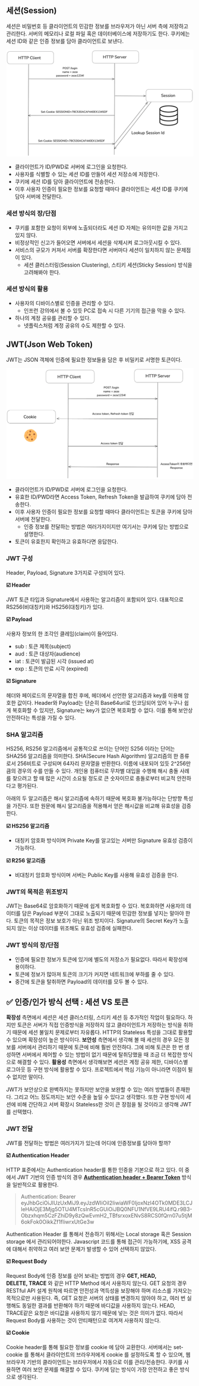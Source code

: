 ## 세션(Session)

세션은 비밀번호 등 클라이언트의 민감한 정보를 브라우저가 아닌 서버 측에 저장하고 관리한다. 서버의 메모리나 로컬 파일 혹은 데이터베이스에 저장하기도 한다. 쿠키에는 세션 ID와 같은 인증 정보를 담아 클라이언트로 보낸다.

![alt text](image.png)

- 클라이언트가 ID/PWD로 서버에 로그인을 요청한다.
- 사용자를 식별할 수 있는 세션 ID를 만들어 세션 저장소에 저장한다.
- 쿠키에 세션 ID를 담아 클라이언트에 전송한다.
- 이후 사용자 인증이 필요한 정보를 요청할 때마다 클라이언트는 세션 ID를 쿠키에 담아 서버에 전달한다.

### 세션 방식의 장/단점

- 쿠키를 포함한 요청이 외부에 노출되더라도 세션 ID 자체는 유의미한 값을 가지고 있지 않다.
- 비정상적인 신고가 들어오면 서버에서 세션을 삭제시켜 로그아웃시킬 수 있다.
- 서비스의 규모가 커져서 서버를 확장한다면 서버마다 세션이 일치하지 않는 문제점이 있다.
    - 세션 클러스터링(Session Clustering), 스티키 세션(Sticky Session) 방식을 고려해봐야 한다.

### 세션 방식의 활용

- 사용자의 디바이스별로 인증을 관리할 수 있다.
    - 인프런 강의에서 볼 수 있듯 PC로 접속 시 다른 기기의 접근을 막을 수 있다.
- 하나의 계정 공유를 관리할 수 있다.
    - 넷플릭스처럼 계정 공유의 수도 제한할 수 있다.

## JWT(Json Web Token)

JWT는 JSON 객체에 인증에 필요한 정보들을 담은 후 비밀키로 서명한 토큰이다.

![alt text](image-1.png)

- 클라이언트가 ID/PWD로 서버에 로그인을 요청한다.
- 유효한 ID/PWD라면 Access Token, Refresh Token을 발급하여 쿠키에 담아 전송한다.
- 이후 사용자 인증이 필요한 정보를 요청할 때마다 클라이언트는 토큰을 쿠키에 담아 서버에 전달한다.
    - 인증 정보를 전달하는 방법은 여러가지이지만 여기서는 쿠키에 담는 방법으로 설명한다.
- 토큰이 유효한지 확인하고 유효하다면 응답한다.

### JWT 구성

Header, Payload, Signature 3가지로 구성되어 있다.

**☑️ Header**

JWT 토큰 타입과 Signature에서 사용하는 알고리즘이 포함되어 있다. 대표적으로 RS256(비대칭키)와 HS256(대칭키)가 있다.

**☑️ Payload**

사용자 정보의 한 조각인 클레임(claim)이 들어있다.

- sub : 토큰 제목(subject)
- aud : 토큰 대상자(audience)
- iat : 토큰이 발급된 시각 (issued at)
- exp : 토큰의 만료 시각 (expired)

**☑️ Signature**

헤더와 페이로드의 문자열을 합친 후에, 헤더에서 선언한 알고리즘과 key를 이용해 암호한 값이다. Header와 Payload는 단순히 Base64url로 인코딩되어 있어 누구나 쉽게 복호화할 수 있지만, Signature는 key가 없으면 복호화할 수 없다. 이를 통해 보안상 안전하다는 특성을 가질 수 있다.

### SHA 알고리즘

HS256, RS256 알고리즘에서 공통적으로 쓰이는 단어인 S256 이라는 단어는 SHA256 알고리즘을 의미한다. SHA(Secure Hash Algorithm) 알고리즘의 한 종류로서 256비트로 구성되며 64자리 문자열을 반환한다. 이름에 내포되어 있듯 2^256만큼의 경우의 수를 만들 수 있다. 개인용 컴퓨터로 무차별 대입을 수행해 해시 충돌 사례를 찾으려고 할 때 많은 시간이 소요될 정도로 큰 숫자이므로 충돌로부터 비교적 안전하다고 평가된다.

아래의 두 알고리즘은 해시 알고리즘에 속하기 때문에 복호화 불가능하다는 단방향 특성을 가진다. 또한 원문에 해시 알고리즘을 적용해서 얻은 해시값을 비교해 유효성을 검증한다.

**☑️ HS256 알고리즘**

- 대칭키 암호화 방식이며 Private Key를 알고있는 서버만 Signature 유효성 검증이 가능하다.

**☑️ R256 알고리즘**

- 비대칭키 암호화 방식이며 서버는 Public Key를 사용해 유효성 검증을 한다.

### JWT의 목적은 위조방지

JWT는 Base64로 암호화하기 때문에 쉽게 복호화할 수 있다. 복호화하면 사용자의 데이터를 담은 Payload 부분이 그대로 노출되기 때문에 민감한 정보를 넣지는 말아야 한다. 토큰의 목적은 정보 보호가 아닌 위조 방지이다. Signature의 Secret Key가 노출되지 않는 이상 데이터를 위조해도 유효성 검증에 실패한다.

### JWT 방식의 장/단점

- 인증에 필요한 정보가 토큰에 있기에 별도의 저장소가 필요없다. 따라서 확장성에 용이하다.
- 토큰에 정보가 많아져 토큰의 크기가 커지면 네트워크에 부하를 줄 수 있다.
- 중간에 토큰을 탈취하면 Payload의 데이터를 모두 볼 수 있다.

## ✅ 인증/인가 방식 선택 : 세션 VS 토큰

**확장성** 측면에서 세션은 세션 클러스터링, 스티키 세션 등 추가적인 작업이 필요하다. 하지만 토큰은 서버가 직접 인증방식을 저장하지 않고 클라이언트가 저장하는 방식을 취하기 때문에 세션 불일치 문제로부터 자유롭다. HTTP의 Stateless 특성을 그대로 활용할 수 있으며 확장성이 높은 방식이다. **보안성** 측면에서 생각해 볼 때 세션의 경우 모든 정보를 서버에서 관리하기 때문에 토큰에 비해 훨씬 안전하다. 그에 비해 토큰은 한 번 생성하면 서버에서 제어할 수 있는 방법이 없기 때문에 탈취당했을 때 조금 더 복잡한 방식으로 해결할 수 있다. **활용성** 측면에서 생각해보면 세션은 계정 공유 제한, 디바이스별 로그아웃 등 구현 방식에 활용할 수 있다. 프로젝트에서 핵심 기능이 아니라면 이점이 될 수 없지만 말이다.

JWT가 보안상으로 완벽하지는 못하지만 보안을 보완할 수 있는 여러 방법들이 존재한다. 그리고 어느 정도까지는 보안 수준을 높일 수 있다고 생각했다. 또한 구현 방식이 세션에 비해 간단하고 서버 확장시 Stateless한 것이 큰 장점을 될 것이라고 생각해 JWT를 선택했다.

### JWT 전달

JWT를 전달하는 방법은 여러가지가 있는데 어디에 인증정보를 담아야 할까?

**☑️ Authentication Header**

HTTP 표준에서는 Authentication header를 통한 인증을 기본으로 하고 있다. 이 중에서 JWT 기반의 인증 방식의 경우 [**Authentication header + Bearer Token**](https://jwt.io/introduction) 방식을 일반적으로 활용한다.

> Authentication: Bearer
eyJhbGciOiJIUzUxMiJ9.eyJzdWIiOiI2IiwiaWF0IjoxNzI4OTk0MDE3LCJleHAiOjE3Mjg5OTU4MTcsInR5cGUiOiJBQ0NFU1NfVE9LRU4ifQ.r9B3-Obzxhqm5CzFZhiD9y8zQwEvmH2_TBfsrxoxENvS8RCS0fQrn07u5tjM6okFok0OikkZf1fliwrxUtGe3w
> 

Authentication Header 를 통해서 전송하기 위해서는 Local storage 혹은 Session storage 에서 관리되어야한다. Javascript 코드를 통해 접근이 가능하기에, XSS 공격에 대해서 취약하고 여러 보안 문제가 발생할 수 있어 선택하지 않았다.

**☑️ Request Body**

Request Body에 인증 정보를 싣어 보내는 방법의 경우 **GET, HEAD, DELETE, TRACE** 와 같은 HTTP Method 에서 사용하지 않는다. GET 요청의 경우 RESTful API 설계 원칙에 따르면 안전성과 멱득성을 보장해야 하며 리소스를 가져오는 목적으로만 사용된다. 즉, GET 요청은 서버의 상태를 변경하지 않아야 하고, 여러 번 실행해도 동일한 결과를 반환해야 하기 때문에 바디값을 사용하지 않는다. HEAD, TRACE같은 요청은 바디값을 사용하지 않기 때문에 넣는 것은 의미가 없다. 따라서 Request Body를 사용하는 것이 안티패턴으로 여겨져 사용하지 않는다.

**☑️ Cookie**

Cookie header를 통해 필요한 정보를 cookie 에 담아 교환한다. 서버에서는 set-cookie 를 통해서 클라이언트의 브라우저에게 cookie 를 설정하도록 할 수 있으며, 웹 브라우저 기반의 클라이언트는 브라우저에서 자동으로 이를 관리/전송한다. 쿠키를 사용하면 여러 보안 문제를 해결할 수 있다. 쿠키에 담는 방식이 가장 안전하고 좋은 방식으로 생각된다.